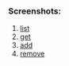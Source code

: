### Screenshots:

1. [list](https://monosnap.com/file/hg63c5kgvLnZnEDDfoUhEBpLw6WHml)
2. [get](https://monosnap.com/file/Xdg8LaifU4vpDVwr1uhtmkSjIQNUYW)
3. [add](https://monosnap.com/file/CfGTR2NmKXtiAThKZbF9bWFhJfuTJV)
4. [remove](https://monosnap.com/file/DOY2GX2MWpqg5I0BQxo4CHs7TXAAJs)
